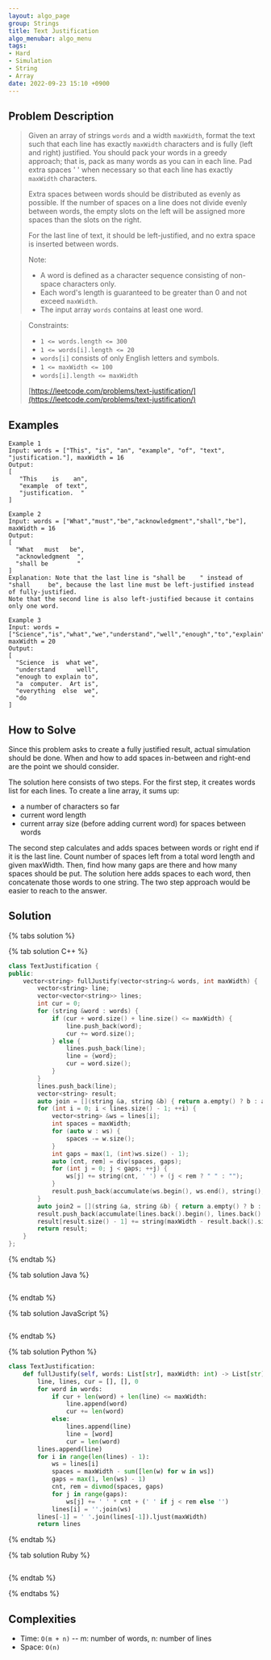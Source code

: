```yaml
---
layout: algo_page
group: Strings
title: Text Justification
algo_menubar: algo_menu
tags:
- Hard
- Simulation
- String
- Array
date: 2022-09-23 15:10 +0900
---
```


## Problem Description
> Given an array of strings `words` and a width `maxWidth`, format the text such that each line has
> exactly `maxWidth` characters and is fully (left and right) justified.
> You should pack your words in a greedy approach; that is, pack as many words as you can in each line.
> Pad extra spaces ' ' when necessary so that each line has exactly `maxWidth` characters.
> 
> Extra spaces between words should be distributed as evenly as possible.
> If the number of spaces on a line does not divide evenly between words, the empty slots on the left
> will be assigned more spaces than the slots on the right.
>
> For the last line of text, it should be left-justified, and no extra space is inserted between words.
>
> Note:
> - A word is defined as a character sequence consisting of non-space characters only.
> - Each word's length is guaranteed to be greater than 0 and not exceed `maxWidth`.
> - The input array `words` contains at least one word.

>
> Constraints:
> - `1 <= words.length <= 300`
> - `1 <= words[i].length <= 20`
> - `words[i]` consists of only English letters and symbols.
> - `1 <= maxWidth <= 100`
> - `words[i].length <= maxWidth`
>
> [https://leetcode.com/problems/text-justification/](https://leetcode.com/problems/text-justification/)

## Examples
```
Example 1
Input: words = ["This", "is", "an", "example", "of", "text", "justification."], maxWidth = 16
Output:
[
   "This    is    an",
   "example  of text",
   "justification.  "
]
```

```
Example 2
Input: words = ["What","must","be","acknowledgment","shall","be"], maxWidth = 16
Output:
[
  "What   must   be",
  "acknowledgment  ",
  "shall be        "
]
Explanation: Note that the last line is "shall be    " instead of "shall     be", because the last line must be left-justified instead of fully-justified.
Note that the second line is also left-justified because it contains only one word.
```

```
Example 3
Input: words = ["Science","is","what","we","understand","well","enough","to","explain","to","a","computer.","Art","is","everything","else","we","do"], maxWidth = 20
Output:
[
  "Science  is  what we",
  "understand      well",
  "enough to explain to",
  "a  computer.  Art is",
  "everything  else  we",
  "do                  "
]
```

## How to Solve
Since this problem asks to create a fully justified result, actual simulation should be done.
When and how to add spaces in-between and right-end are the point we should consider.

The solution here consists of two steps.
For the first step, it creates words list for each lines.
To create a line array, it sums up:
- a number of characters so far
- current word length
- current array size (before adding current word) for spaces between words

The second step calculates and adds spaces between words or right end if it is the last line.
Count number of spaces left from a total word length and given maxWidth.
Then, find how many gaps are there and how many spaces should be put.
The solution here adds spaces to each word, then concatenate those words to one string.
The two step approach would be easier to reach to the answer.

## Solution

{% tabs solution %}

{% tab solution C++ %}
```cpp
class TextJustification {
public:
    vector<string> fullJustify(vector<string>& words, int maxWidth) {
        vector<string> line;
        vector<vector<string>> lines;
        int cur = 0;
        for (string &word : words) {
            if (cur + word.size() + line.size() <= maxWidth) {
                line.push_back(word);
                cur += word.size();
            } else {
                lines.push_back(line);
                line = {word};
                cur = word.size();
            }
        }
        lines.push_back(line);
        vector<string> result;
        auto join = [](string &a, string &b) { return a.empty() ? b : a + b; };
        for (int i = 0; i < lines.size() - 1; ++i) {
            vector<string> &ws = lines[i];
            int spaces = maxWidth;
            for (auto w : ws) {
                spaces -= w.size();
            }
            int gaps = max(1, (int)ws.size() - 1);
            auto [cnt, rem] = div(spaces, gaps);
            for (int j = 0; j < gaps; ++j) {
                ws[j] += string(cnt, ' ') + (j < rem ? " " : "");
            }
            result.push_back(accumulate(ws.begin(), ws.end(), string(), join));
        }
        auto join2 = [](string &a, string &b) { return a.empty() ? b : a + " " + b; };
        result.push_back(accumulate(lines.back().begin(), lines.back().end(), string(), join2));
        result[result.size() - 1] += string(maxWidth - result.back().size(), ' ');
        return result;
    }
};
```
{% endtab %}

{% tab solution Java %}
```java

```
{% endtab %}

{% tab solution JavaScript %}
```js

```
{% endtab %}

{% tab solution Python %}
```python
class TextJustification:
    def fullJustify(self, words: List[str], maxWidth: int) -> List[str]:
        line, lines, cur = [], [], 0
        for word in words:
            if cur + len(word) + len(line) <= maxWidth:
                line.append(word)
                cur += len(word)
            else:
                lines.append(line)
                line = [word]
                cur = len(word)
        lines.append(line)
        for i in range(len(lines) - 1):
            ws = lines[i]
            spaces = maxWidth - sum([len(w) for w in ws])
            gaps = max(1, len(ws) - 1)
            cnt, rem = divmod(spaces, gaps)
            for j in range(gaps):
                ws[j] += ' ' * cnt + (' ' if j < rem else '')
            lines[i] = ''.join(ws)
        lines[-1] = ' '.join(lines[-1]).ljust(maxWidth)
        return lines
```
{% endtab %}

{% tab solution Ruby %}
```ruby

```
{% endtab %}

{% endtabs %}


## Complexities
- Time: `O(m + n)` -- m: number of words, n: number of lines
- Space: `O(n)`
